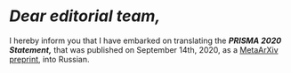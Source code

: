 # _Dear editorial team,_

I hereby inform you that I have embarked on translating the _**PRISMA 2020 Statement,**_ that was published on September 14th, 2020, as a [MetaArXiv preprint](https://doi.org/10.31222/osf.io/v7gm2), into Russian.
